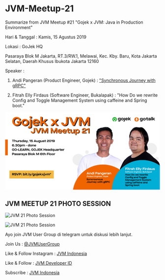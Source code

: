 # JVM-Meetup-21
Summarize from JVM Meetup #21 "Gojek x JVM: Java in Production Environment"

Hari & Tanggal : Kamis, 15 Agustus 2019

Lokasi : GoJek HQ

Pasaraya Blok M Jakarta, RT.3/RW.1, Melawai, Kec. Kby. Baru, Kota Jakarta Selatan, Daerah Khusus Ibukota Jakarta 12160

Speaker : 

1. Andi Pangeran (Product Engineer, Gojek) : ["Synchronous Journey with gRPC"](https://drive.google.com/open?id=1WS8xvbaG0Yl6l875oDvG-JDpvXQyZFRi)

2. Fitrah Elly Firdaus (Software Engineer, Bukalapak) : "How Do we rewrite Config and Toggle Management System using caffeine and Spring boot."
 

![JVM Meetup #21 Poster](img/JVM21_Landscape.jpeg "JVM Meetup #20 Poster")

## JVM MEETUP 21 PHOTO SESSION
![JVM 21 Photo Session](img/jvm21_photosession1.JPG "JVM 21 Photo Session")

![JVM 21 Photo Session](img/jvm21_photosession2.JPG "JVM 21 Photo Session")

Ayo join JVM User Group di telegram untuk diskusi lebih lanjut.

Join Us : [@JVMUserGroup](https://t.me/JVMUserGroup)

Like & Follow Instagram : [JVM Indonesia](https://www.instagram.com/jvmindonesia/)

Like & Follow : [JVM Developer ID](https://www.facebook.com/JVMDeveloperID/)

Subscribe : [JVM Indonesia](https://www.youtube.com/channel/UCXwXmQEQySqhqAMmys4N56w)